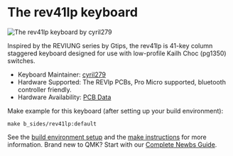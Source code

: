 # The rev41lp keyboard

![The rev41lp keyboard by cyril279](https://imgur.com/nZNHSaW.jpg)

Inspired by the REVIUNG series by Gtips, the rev41lp is 41-key column staggered keyboard designed for use with low-profile Kailh Choc (pg1350) switches.

* Keyboard Maintainer: [cyril279](https://github.com/cyril279)
* Hardware Supported: The REVlp PCBs, Pro Micro supported, bluetooth controller friendly.
* Hardware Availability: [PCB Data](https://github.com/cyril279/keyboards/tree/main/revlp)

Make example for this keyboard (after setting up your build environment):

    make b_sides/rev41lp:default

See the [build environment setup](https://docs.qmk.fm/#/getting_started_build_tools) and the [make instructions](https://docs.qmk.fm/#/getting_started_make_guide) for more information. Brand new to QMK? Start with our [Complete Newbs Guide](https://docs.qmk.fm/#/newbs).
